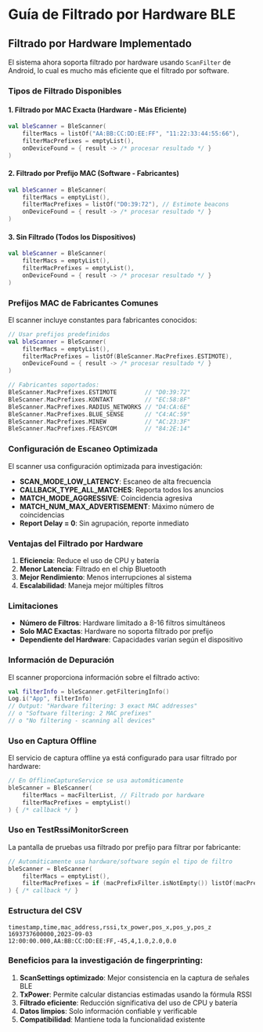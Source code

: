 # Guía de Filtrado por Hardware BLE

## Filtrado por Hardware Implementado

El sistema ahora soporta filtrado por hardware usando `ScanFilter` de Android, lo cual es mucho más eficiente que el filtrado por software.

### Tipos de Filtrado Disponibles

#### 1. Filtrado por MAC Exacta (Hardware - Más Eficiente)
```kotlin
val bleScanner = BleScanner(
    filterMacs = listOf("AA:BB:CC:DD:EE:FF", "11:22:33:44:55:66"),
    filterMacPrefixes = emptyList(),
    onDeviceFound = { result -> /* procesar resultado */ }
)
```

#### 2. Filtrado por Prefijo MAC (Software - Fabricantes)
```kotlin
val bleScanner = BleScanner(
    filterMacs = emptyList(),
    filterMacPrefixes = listOf("D0:39:72"), // Estimote beacons
    onDeviceFound = { result -> /* procesar resultado */ }
)
```

#### 3. Sin Filtrado (Todos los Dispositivos)
```kotlin
val bleScanner = BleScanner(
    filterMacs = emptyList(),
    filterMacPrefixes = emptyList(),
    onDeviceFound = { result -> /* procesar resultado */ }
)
```

### Prefijos MAC de Fabricantes Comunes

El scanner incluye constantes para fabricantes conocidos:

```kotlin
// Usar prefijos predefinidos
val bleScanner = BleScanner(
    filterMacs = emptyList(),
    filterMacPrefixes = listOf(BleScanner.MacPrefixes.ESTIMOTE),
    onDeviceFound = { result -> /* procesar resultado */ }
)

// Fabricantes soportados:
BleScanner.MacPrefixes.ESTIMOTE        // "D0:39:72"
BleScanner.MacPrefixes.KONTAKT         // "EC:58:8F"
BleScanner.MacPrefixes.RADIUS_NETWORKS // "D4:CA:6E"
BleScanner.MacPrefixes.BLUE_SENSE      // "C4:AC:59"
BleScanner.MacPrefixes.MINEW           // "AC:23:3F"
BleScanner.MacPrefixes.FEASYCOM        // "84:2E:14"
```

### Configuración de Escaneo Optimizada

El scanner usa configuración optimizada para investigación:

- **SCAN_MODE_LOW_LATENCY**: Escaneo de alta frecuencia
- **CALLBACK_TYPE_ALL_MATCHES**: Reporta todos los anuncios
- **MATCH_MODE_AGGRESSIVE**: Coincidencia agresiva
- **MATCH_NUM_MAX_ADVERTISEMENT**: Máximo número de coincidencias
- **Report Delay = 0**: Sin agrupación, reporte inmediato

### Ventajas del Filtrado por Hardware

1. **Eficiencia**: Reduce el uso de CPU y batería
2. **Menor Latencia**: Filtrado en el chip Bluetooth
3. **Mejor Rendimiento**: Menos interrupciones al sistema
4. **Escalabilidad**: Maneja mejor múltiples filtros

### Limitaciones

- **Número de Filtros**: Hardware limitado a 8-16 filtros simultáneos
- **Solo MAC Exactas**: Hardware no soporta filtrado por prefijo
- **Dependiente del Hardware**: Capacidades varían según el dispositivo

### Información de Depuración

El scanner proporciona información sobre el filtrado activo:

```kotlin
val filterInfo = bleScanner.getFilteringInfo()
Log.i("App", filterInfo)
// Output: "Hardware filtering: 3 exact MAC addresses"
// o "Software filtering: 2 MAC prefixes" 
// o "No filtering - scanning all devices"
```

### Uso en Captura Offline

El servicio de captura offline ya está configurado para usar filtrado por hardware:

```kotlin
// En OfflineCaptureService se usa automáticamente
bleScanner = BleScanner(
    filterMacs = macFilterList, // Filtrado por hardware
    filterMacPrefixes = emptyList()
) { /* callback */ }
```

### Uso en TestRssiMonitorScreen

La pantalla de pruebas usa filtrado por prefijo para filtrar por fabricante:

```kotlin
// Automáticamente usa hardware/software según el tipo de filtro
bleScanner = BleScanner(
    filterMacs = emptyList(),
    filterMacPrefixes = if (macPrefixFilter.isNotEmpty()) listOf(macPrefixFilter) else emptyList()
) { /* callback */ }
```

### Estructura del CSV
```
timestamp,time,mac_address,rssi,tx_power,pos_x,pos_y,pos_z
1693737600000,2023-09-03 12:00:00.000,AA:BB:CC:DD:EE:FF,-45,4,1.0,2.0,0.0
```

### **Beneficios para la investigación de fingerprinting:**
1. **ScanSettings optimizado**: Mejor consistencia en la captura de señales BLE
2. **TxPower**: Permite calcular distancias estimadas usando la fórmula RSSI
3. **Filtrado eficiente**: Reducción significativa del uso de CPU y batería
4. **Datos limpios**: Solo información confiable y verificable
5. **Compatibilidad**: Mantiene toda la funcionalidad existente

